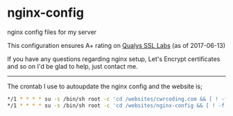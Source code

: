 # nginx-config
nginx config files for my server

This configuration ensures A+ rating on [Qualys SSL Labs](https://www.ssllabs.com/ssltest/analyze.html?d=cwrcoding.com) (as of 2017-06-13)

If you have any questions regarding nginx setup, Let's Encrypt certificates and so on I'd be glad to help, just contact me.
___

The crontab I use to autoupdate the nginx config and the website is;

```bash
*/1 * * * * su -s /bin/sh root -c 'cd /websites/cwrcoding.com && [ ! -f pause ] && /usr/bin/git fetch --all && /usr/bin/git reset --hard origin/master && chown -R nginx:nginx /websites'
*/1 * * * * su -s /bin/sh root -c 'cd /websites/nginx-config && [ ! -f pause ] && /usr/bin/git fetch --all && /usr/bin/git reset --hard origin/master && chown -R nginx:nginx /websites && /usr/sbin/nginx -s reload'
```
